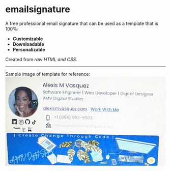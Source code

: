 # emailsignature

A free professional email signature that can be used as a template that is 100%:
- **Customizable**
- **Downloadable**
- **Personalizable**
  
Created from *raw HTML and CSS*.

---

Sample image of template for reference:
<img src="https://raw.githubusercontent.com/alexisvassquez/emailsignature/main/email_sig_template_sqooshed.jpg">
